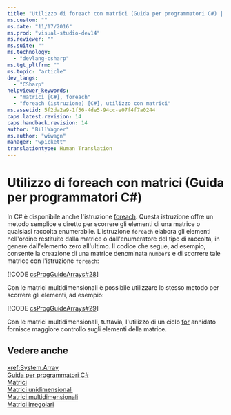 ```yaml
---
title: "Utilizzo di foreach con matrici (Guida per programmatori C#) | Microsoft Docs"
ms.custom: ""
ms.date: "11/17/2016"
ms.prod: "visual-studio-dev14"
ms.reviewer: ""
ms.suite: ""
ms.technology: 
  - "devlang-csharp"
ms.tgt_pltfrm: ""
ms.topic: "article"
dev_langs: 
  - "CSharp"
helpviewer_keywords: 
  - "matrici [C#], foreach"
  - "foreach (istruzione) [C#], utilizzo con matrici"
ms.assetid: 5f2da2a9-1f56-4de5-94cc-e07f4f7a0244
caps.latest.revision: 14
caps.handback.revision: 14
author: "BillWagner"
ms.author: "wiwagn"
manager: "wpickett"
translationtype: Human Translation
---
```

# Utilizzo di foreach con matrici (Guida per programmatori C#)
In C\# è disponibile anche l'istruzione [foreach](../../../csharp/language-reference/keywords/foreach-in.md).  Questa istruzione offre un metodo semplice e diretto per scorrere gli elementi di una matrice o qualsiasi raccolta enumerabile.  L'istruzione `foreach` elabora gli elementi nell'ordine restituito dalla matrice o dall'enumeratore del tipo di raccolta, in genere dall'elemento zero all'ultimo.  Il codice che segue, ad esempio, consente la creazione di una matrice denominata `numbers` e di scorrere tale matrice con l'istruzione `foreach`:  
  
 [!CODE [csProgGuideArrays#28](../CodeSnippet/VS_Snippets_VBCSharp/csProgGuideArrays#28)]  
  
 Con le matrici multidimensionali è possibile utilizzare lo stesso metodo per scorrere gli elementi, ad esempio:  
  
 [!CODE [csProgGuideArrays#29](../CodeSnippet/VS_Snippets_VBCSharp/csProgGuideArrays#29)]  
  
 Con le matrici multidimensionali, tuttavia, l'utilizzo di un ciclo [for](../../../csharp/language-reference/keywords/for.md) annidato fornisce maggiore controllo sugli elementi della matrice.  
  
## Vedere anche  
 <xref:System.Array>   
 [Guida per programmatori C\#](../../../csharp/programming-guide/index.md)   
 [Matrici](../../../csharp/programming-guide/arrays/index.md)   
 [Matrici unidimensionali](../../../csharp/programming-guide/arrays/single-dimensional-arrays.md)   
 [Matrici multidimensionali](../../../csharp/programming-guide/arrays/multidimensional-arrays.md)   
 [Matrici irregolari](../../../csharp/programming-guide/arrays/jagged-arrays.md)